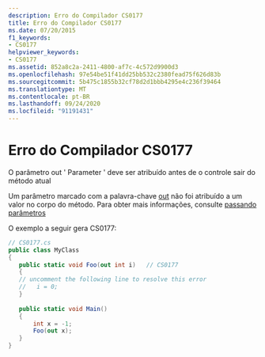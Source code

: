 ```yaml
---
description: Erro do Compilador CS0177
title: Erro do Compilador CS0177
ms.date: 07/20/2015
f1_keywords:
- CS0177
helpviewer_keywords:
- CS0177
ms.assetid: 852a8c2a-2411-4800-af7c-4c572d9900d3
ms.openlocfilehash: 97e54be51f41dd25bb532c2380fead75f626d83b
ms.sourcegitcommit: 5b475c1855b32cf78d2d1bbb4295e4c236f39464
ms.translationtype: MT
ms.contentlocale: pt-BR
ms.lasthandoff: 09/24/2020
ms.locfileid: "91191431"
---
```

# <a name="compiler-error-cs0177"></a>Erro do Compilador CS0177

O parâmetro out ' Parameter ' deve ser atribuído antes de o controle sair do método atual  
  
 Um parâmetro marcado com a palavra-chave [out](../language-reference/keywords/out-parameter-modifier.md) não foi atribuído a um valor no corpo do método. Para obter mais informações, consulte [passando parâmetros](../programming-guide/classes-and-structs/passing-parameters.md)  
  
 O exemplo a seguir gera CS0177:  
  
```csharp  
// CS0177.cs  
public class MyClass  
{  
   public static void Foo(out int i)   // CS0177  
   {  
   // uncomment the following line to resolve this error  
   //   i = 0;  
   }  
  
   public static void Main()  
   {  
       int x = -1;  
       Foo(out x);  
   }  
}  
```
